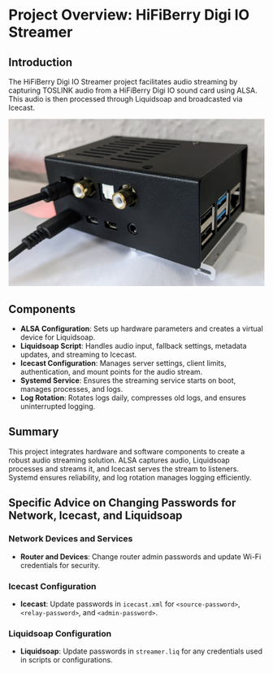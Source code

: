 # Project Overview: HiFiBerry Digi IO Streamer

## Introduction

The HiFiBerry Digi IO Streamer project facilitates audio streaming by capturing
TOSLINK audio from a HiFiBerry Digi IO sound card using ALSA. This audio is
then processed through Liquidsoap and broadcasted via Icecast.

![HifiBery IO Toslink Streamer](doc/hifiberry-io.jpg)

## Components

- **ALSA Configuration**: Sets up hardware parameters and creates a virtual
  device for Liquidsoap.
- **Liquidsoap Script**: Handles audio input, fallback settings, metadata
  updates, and streaming to Icecast.
- **Icecast Configuration**: Manages server settings, client limits,
  authentication, and mount points for the audio stream.
- **Systemd Service**: Ensures the streaming service starts on boot, manages
  processes, and logs.
- **Log Rotation**: Rotates logs daily, compresses old logs, and ensures
  uninterrupted logging.

## Summary

This project integrates hardware and software components to create a robust
audio streaming solution. ALSA captures audio, Liquidsoap processes and streams
it, and Icecast serves the stream to listeners. Systemd ensures reliability,
and log rotation manages logging efficiently.

## Specific Advice on Changing Passwords for Network, Icecast, and Liquidsoap

### Network Devices and Services

- **Router and Devices**: Change router admin passwords and update Wi-Fi
  credentials for security.

### Icecast Configuration

- **Icecast**: Update passwords in `icecast.xml` for `<source-password>`,
  `<relay-password>`, and `<admin-password>`.

### Liquidsoap Configuration

- **Liquidsoap**: Update passwords in `streamer.liq` for any credentials used
  in scripts or configurations.

